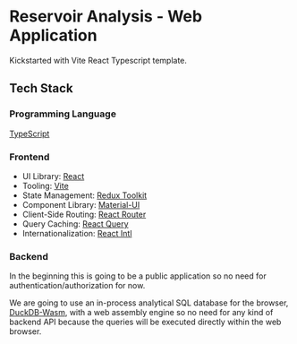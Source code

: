 # Reservoir Analysis - Web Application

Kickstarted with Vite React Typescript template.

## Tech Stack

### Programming Language

[TypeScript](https://www.typescriptlang.org)

### Frontend

- UI Library: [React](https://react.dev)
- Tooling: [Vite](https://vitejs.dev)
- State Management: [Redux Toolkit](https://redux-toolkit.js.org/)
- Component Library: [Material-UI](https://mui.com/material-ui/)
- Client-Side Routing: [React Router](https://reactrouter.com/en/main)
- Query Caching: [React Query](https://tanstack.com/query)
- Internationalization: [React Intl](https://formatjs.io/docs/react-intl/)

### Backend

In the beginning this is going to be a public application so no need for authentication/authorization for now.

We are going to use an in-process analytical SQL database for the browser, [DuckDB-Wasm](https://duckdb.org), with a web assembly engine so no need for any kind of backend API because the queries will be executed directly within the web browser.

